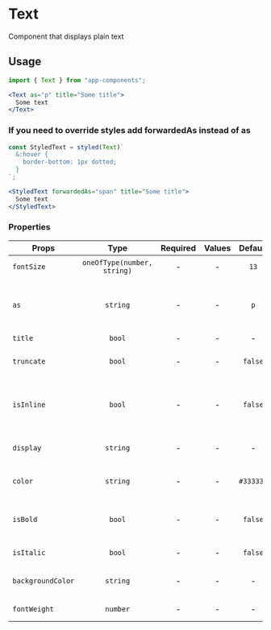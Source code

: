# Text

Component that displays plain text

## Usage

```js
import { Text } from "app-components";
```

```jsx
<Text as="p" title="Some title">
  Some text
</Text>
```

### If you need to override styles add forwardedAs instead of as

```js
const StyledText = styled(Text)`
  &:hover {
    border-bottom: 1px dotted;
  }
`;
```

```jsx
<StyledText forwardedAs="span" title="Some title">
  Some text
</StyledText>
```

### Properties

| Props             |            Type             | Required | Values |  Default  | Description                                        |
| ----------------- | :-------------------------: | :------: | :----: | :-------: | -------------------------------------------------- |
| `fontSize`        | `oneOfType(number, string)` |    -     |   -    |   `13`    | Sets the font size                                 |
| `as`              |          `string`           |    -     |   -    |    `p`    | Sets the tag through which to render the component |
| `title`           |           `bool`            |    -     |   -    |     -     | Title                                              |
| `truncate`        |           `bool`            |    -     |   -    |  `false`  | Disables word wrapping                             |
| `isInline`        |           `bool`            |    -     |   -    |  `false`  | Sets the 'display: inline-block' property          |
| `display`         |          `string`           |    -     |   -    |     -     | Sets the 'display' property                        |
| `color`           |          `string`           |    -     |   -    | `#333333` | Specifies the text color                           |
| `isBold`          |           `bool`            |    -     |   -    |  `false`  | Sets font weight value ​​to bold                     |
| `isItalic`        |           `bool`            |    -     |   -    |  `false`  | Sets the font style                                |
| `backgroundColor` |          `string`           |    -     |   -    |     -     | Sets background color                              |
| `fontWeight`      |          `number`           |    -     |   -    |     -     | Sets the font weight                               |
